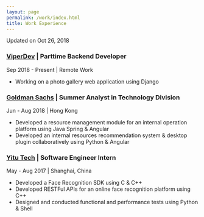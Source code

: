 ```yaml
---
layout: page
permalink: /work/index.html
title: Work Experience
---
```

Updated on Oct 26, 2018

### [ViperDev] | Parttime Backend Developer
Sep 2018 - Present | Remote Work
- Working on a photo gallery web application using Django

[ViperDev]: https://www.viperdev.io/

### [Goldman Sachs] | Summer Analyst in Technology Division
Jun - Aug 2018 | Hong Kong
- Developed a resource management module for an internal operation platform
using Java Spring & Angular
- Developed an internal resources recommendation system & desktop plugin
collaboratively using Python & Angular

[Goldman Sachs]: https://www.goldmansachs.com/

### [Yitu Tech] | Software Engineer Intern
May - Aug 2017 | Shanghai, China
- Developed a Face Recognition SDK using C & C++
- Developed RESTFul APIs for an online face recognition platform using C++
- Designed and conducted functional and performance tests using Python & Shell

[Yitu Tech]: http://www.yitutech.com/en/
